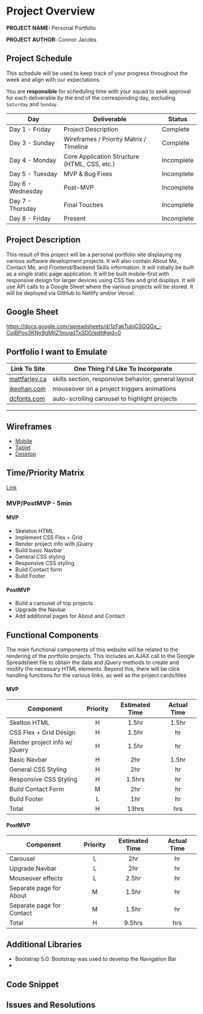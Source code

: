 # Project Overview

**PROJECT NAME:** Personal Portfolio

**PROJECT AUTHOR:** Connor Jacobs

## Project Schedule

This schedule will be used to keep track of your progress throughout the week and align with our expectations.  

You are **responsible** for scheduling time with your squad to seek approval for each deliverable by the end of the corresponding day, excluding `Saturday` and `Sunday`.

|  Day | Deliverable | Status
|---|---| ---|
|Day 1 - Friday| Project Description | Complete
|Day 3 - Sunday| Wireframes / Priority Matrix / Timeline | Complete
|Day 4 - Monday| Core Application Structure (HTML, CSS, etc.) | Incomplete
|Day 5 - Tuesday| MVP & Bug Fixes | Incomplete
|Day 6 - Wednesday| Post-MVP | Incomplete
|Day 7 - Thursday| Final Touches | Incomplete
|Day 8 - Friday| Present | Incomplete


## Project Description

This result of this project will be a personal portfolio site displaying my various software development projects. It will also contain About Me, Contact Me, and Frontend/Backend Skills information. It will initially be built as a single static page application. It will be built mobile-first with responsive design for larger devices using CSS flex and grid displays. It will use API calls to a Google Sheet where the various projects will be stored. It will be deployed via GitHub to Netlify and/or Vercel.

## Google Sheet

https://docs.google.com/spreadsheets/d/1zFakTubjCSGQGx_-CoiBPoo3KNy9gMjIZ1mugdTxSD0/edit#gid=0

## Portfolio I want to Emulate

Link To Site  | One Thing I'd Like To Incorporate | 
| ------------- | ------------- |
| [mattfarley.ca](http://mattfarley.ca/) |  skills section, responsive behavior, general layout
| [jkeohan.com](http://jkeohan.com/) | mouseover on a project triggers animations
| [dcfonts.com](https://www.dcfonts.com/)| auto-scrolling carousel to highlight projects

---

## Wireframes

- [Mobile](https://res.cloudinary.com/kinr-jay/image/upload/v1618199143/GA/IMG_8617_whqdvy.heic)
- [Tablet](https://res.cloudinary.com/kinr-jay/image/upload/v1618199142/GA/IMG_8618_wgfz9p.heic)
- [Desktop](https://res.cloudinary.com/kinr-jay/image/upload/v1618199142/GA/IMG_8619_ilyayx.heic)

## Time/Priority Matrix 

[Link](https://res.cloudinary.com/kinr-jay/image/upload/v1618198406/GA/time-priority-matrix.heic)


### MVP/PostMVP - 5min
#### MVP

- Skeleton HTML
- Implement CSS Flex + Grid
- Render project info with jQuery
- Build basic Navbar
- General CSS styling
- Responsive CSS styling
- Build Contact form
- Build Footer

#### PostMVP 

- Build a carousel of top projects
- Upgrade the Navbar
- Add additional pages for About and Contact

## Functional Components

The main functional components of this website will be related to the rendering of the portfolio projects. This includes an AJAX call to the Google Spreadsheet file to obtain the data and jQuery methods to create and modify the necessary HTML elements. Beyond this, there will be click handling functions for the various links, as well as the project cards/tiles

#### MVP
| Component | Priority | Estimated Time | Actual Time |
| --- | :---: |  :---: | :---: | 
| Skelton HTML | H | 1.5hr | 1.5hr |
| CSS Flex + Grid Design | H | 1.5hr | hr |
| Render project info w/ jQuery | H | 1.5hr | hr |  
| Basic Navbar | H | 2hr|  1.5hr | 
| General CSS Styling | H | 2hr | hr|
| Responsive CSS Styling | H | 1.5hrs|  hr | 
| Build Contact Form | M | 2hr | hr |
| Build Footer | L | 1hr |  hr |
| Total | H | 13hrs| hrs |

#### PostMVP
| Component | Priority | Estimated Time | Actual Time |
| --- | :---: |  :---: | :---: | 
| Carousel | L | 2hr | hr | hr |
| Upgrade Navbar | L | 2hr | hr |
| Mouseover effects | L | 2.5hr | hr |
| Separate page for About | M | 1.5hr | hr |
| Separate page for Contact | M | 1.5hr | hr |
| Total | H | 9.5hrs| hrs |

## Additional Libraries

- Bootstrap 5.0: Bootstrap was used to develop the Navigation Bar
- 

## Code Snippet



## Issues and Resolutions

